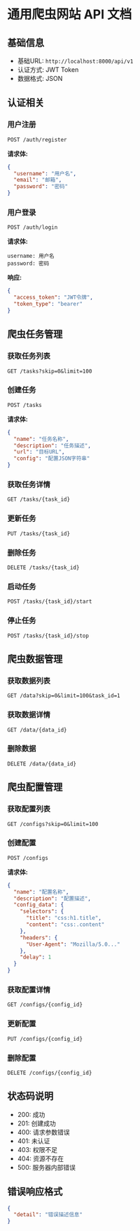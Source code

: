 # 通用爬虫网站 API 文档

## 基础信息

- 基础URL: `http://localhost:8000/api/v1`
- 认证方式: JWT Token
- 数据格式: JSON

## 认证相关

### 用户注册
```
POST /auth/register
```

**请求体:**
```json
{
  "username": "用户名",
  "email": "邮箱",
  "password": "密码"
}
```

### 用户登录
```
POST /auth/login
```

**请求体:**
```form-data
username: 用户名
password: 密码
```

**响应:**
```json
{
  "access_token": "JWT令牌",
  "token_type": "bearer"
}
```

## 爬虫任务管理

### 获取任务列表
```
GET /tasks?skip=0&limit=100
```

### 创建任务
```
POST /tasks
```

**请求体:**
```json
{
  "name": "任务名称",
  "description": "任务描述",
  "url": "目标URL",
  "config": "配置JSON字符串"
}
```

### 获取任务详情
```
GET /tasks/{task_id}
```

### 更新任务
```
PUT /tasks/{task_id}
```

### 删除任务
```
DELETE /tasks/{task_id}
```

### 启动任务
```
POST /tasks/{task_id}/start
```

### 停止任务
```
POST /tasks/{task_id}/stop
```

## 爬虫数据管理

### 获取数据列表
```
GET /data?skip=0&limit=100&task_id=1
```

### 获取数据详情
```
GET /data/{data_id}
```

### 删除数据
```
DELETE /data/{data_id}
```

## 爬虫配置管理

### 获取配置列表
```
GET /configs?skip=0&limit=100
```

### 创建配置
```
POST /configs
```

**请求体:**
```json
{
  "name": "配置名称",
  "description": "配置描述",
  "config_data": {
    "selectors": {
      "title": "css:h1.title",
      "content": "css:.content"
    },
    "headers": {
      "User-Agent": "Mozilla/5.0..."
    },
    "delay": 1
  }
}
```

### 获取配置详情
```
GET /configs/{config_id}
```

### 更新配置
```
PUT /configs/{config_id}
```

### 删除配置
```
DELETE /configs/{config_id}
```

## 状态码说明

- 200: 成功
- 201: 创建成功
- 400: 请求参数错误
- 401: 未认证
- 403: 权限不足
- 404: 资源不存在
- 500: 服务器内部错误

## 错误响应格式

```json
{
  "detail": "错误描述信息"
}
```
